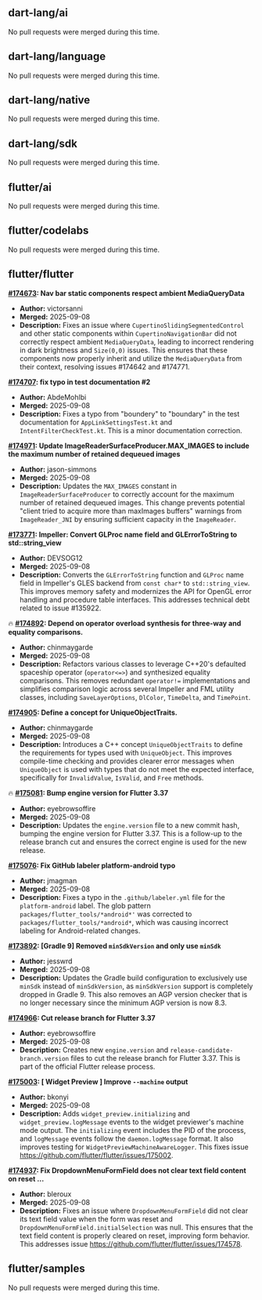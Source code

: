 ## dart-lang/ai

No pull requests were merged during this time.

## dart-lang/language

No pull requests were merged during this time.

## dart-lang/native

No pull requests were merged during this time.

## dart-lang/sdk

No pull requests were merged during this time.

## flutter/ai

No pull requests were merged during this time.

## flutter/codelabs

No pull requests were merged during this time.

## flutter/flutter

**[#174673](https://github.com/flutter/flutter/pull/174673): Nav bar static components respect ambient MediaQueryData**
  - **Author:** victorsanni
  - **Merged:** 2025-09-08
  - **Description:** Fixes an issue where `CupertinoSlidingSegmentedControl` and other static components within `CupertinoNavigationBar` did not correctly respect ambient `MediaQueryData`, leading to incorrect rendering in dark brightness and `Size(0,0)` issues. This ensures that these components now properly inherit and utilize the `MediaQueryData` from their context, resolving issues #174642 and #174771.

**[#174707](https://github.com/flutter/flutter/pull/174707): fix typo in test documentation #2**
  - **Author:** AbdeMohlbi
  - **Merged:** 2025-09-08
  - **Description:** Fixes a typo from "boundery" to "boundary" in the test documentation for `AppLinkSettingsTest.kt` and `IntentFilterCheckTest.kt`. This is a minor documentation correction.

**[#174971](https://github.com/flutter/flutter/pull/174971): Update ImageReaderSurfaceProducer.MAX_IMAGES to include the maximum number of retained dequeued images**
  - **Author:** jason-simmons
  - **Merged:** 2025-09-08
  - **Description:** Updates the `MAX_IMAGES` constant in `ImageReaderSurfaceProducer` to correctly account for the maximum number of retained dequeued images. This change prevents potential "client tried to acquire more than maxImages buffers" warnings from `ImageReader_JNI` by ensuring sufficient capacity in the `ImageReader`.

**[#173771](https://github.com/flutter/flutter/pull/173771): Impeller: Convert GLProc name field and GLErrorToString to std::string_view**
  - **Author:** DEVSOG12
  - **Merged:** 2025-09-08
  - **Description:** Converts the `GLErrorToString` function and `GLProc` name field in Impeller's GLES backend from `const char*` to `std::string_view`. This improves memory safety and modernizes the API for OpenGL error handling and procedure table interfaces. This addresses technical debt related to issue #135922.

🔥 **[#174892](https://github.com/flutter/flutter/pull/174892): Depend on operator overload synthesis for three-way and equality comparisons.**
  - **Author:** chinmaygarde
  - **Merged:** 2025-09-08
  - **Description:** Refactors various classes to leverage C++20's defaulted spaceship operator (`operator<=>`) and synthesized equality comparisons. This removes redundant `operator!=` implementations and simplifies comparison logic across several Impeller and FML utility classes, including `SaveLayerOptions`, `DlColor`, `TimeDelta`, and `TimePoint`.

**[#174905](https://github.com/flutter/flutter/pull/174905): Define a concept for UniqueObjectTraits.**
  - **Author:** chinmaygarde
  - **Merged:** 2025-09-08
  - **Description:** Introduces a C++ concept `UniqueObjectTraits` to define the requirements for types used with `UniqueObject`. This improves compile-time checking and provides clearer error messages when `UniqueObject` is used with types that do not meet the expected interface, specifically for `InvalidValue`, `IsValid`, and `Free` methods.

🔥 **[#175081](https://github.com/flutter/flutter/pull/175081): Bump engine version for Flutter 3.37**
  - **Author:** eyebrowsoffire
  - **Merged:** 2025-09-08
  - **Description:** Updates the `engine.version` file to a new commit hash, bumping the engine version for Flutter 3.37. This is a follow-up to the release branch cut and ensures the correct engine is used for the new release.

**[#175076](https://github.com/flutter/flutter/pull/175076): Fix GitHub labeler platform-android typo**
  - **Author:** jmagman
  - **Merged:** 2025-09-08
  - **Description:** Fixes a typo in the `.github/labeler.yml` file for the `platform-android` label. The glob pattern `packages/flutter_tools/*android*'` was corrected to `packages/flutter_tools/*android*`, which was causing incorrect labeling for Android-related changes.

**[#173892](https://github.com/flutter/flutter/pull/173892): [Gradle 9] Removed `minSdkVersion` and only use `minSdk`**
  - **Author:** jesswrd
  - **Merged:** 2025-09-08
  - **Description:** Updates the Gradle build configuration to exclusively use `minSdk` instead of `minSdkVersion`, as `minSdkVersion` support is completely dropped in Gradle 9. This also removes an AGP version checker that is no longer necessary since the minimum AGP version is now 8.3.

**[#174966](https://github.com/flutter/flutter/pull/174966): Cut release branch for Flutter 3.37**
  - **Author:** eyebrowsoffire
  - **Merged:** 2025-09-08
  - **Description:** Creates new `engine.version` and `release-candidate-branch.version` files to cut the release branch for Flutter 3.37. This is part of the official Flutter release process.

**[#175003](https://github.com/flutter/flutter/pull/175003): [ Widget Preview ] Improve `--machine` output**
  - **Author:** bkonyi
  - **Merged:** 2025-09-08
  - **Description:** Adds `widget_preview.initializing` and `widget_preview.logMessage` events to the widget previewer's machine mode output. The `initializing` event includes the PID of the process, and `logMessage` events follow the `daemon.logMessage` format. It also improves testing for `WidgetPreviewMachineAwareLogger`. This fixes issue https://github.com/flutter/flutter/issues/175002.

**[#174937](https://github.com/flutter/flutter/pull/174937): Fix DropdownMenuFormField does not clear text field content on reset …**
  - **Author:** bleroux
  - **Merged:** 2025-09-08
  - **Description:** Fixes an issue where `DropdownMenuFormField` did not clear its text field value when the form was reset and `DropdownMenuFormField.initialSelection` was null. This ensures that the text field content is properly cleared on reset, improving form behavior. This addresses issue https://github.com/flutter/flutter/issues/174578.

## flutter/samples

No pull requests were merged during this time.


